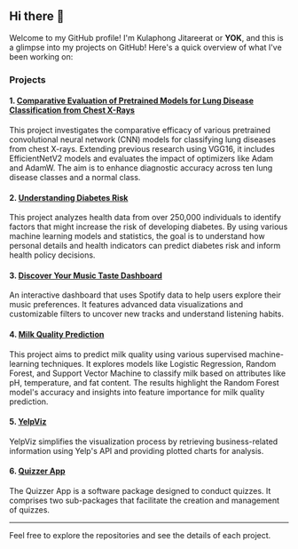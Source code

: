 ## Hi there 👋

Welcome to my GitHub profile! I'm Kulaphong Jitareerat or **YOK**, and this is a glimpse into my projects on GitHub! Here's a quick overview of what I've been working on:

### Projects

#### 1. [Comparative Evaluation of Pretrained Models for Lung Disease Classification from Chest X-Rays](https://github.com/kulaphongj/cnn_lung_diseases?tab=readme-ov-file)
This project investigates the comparative efficacy of various pretrained convolutional neural network (CNN) models for classifying lung diseases from chest X-rays. Extending previous research using VGG16, it includes EfficientNetV2 models and evaluates the impact of optimizers like Adam and AdamW. The aim is to enhance diagnostic accuracy across ten lung disease classes and a normal class.

#### 2. [Understanding Diabetes Risk](https://github.com/kulaphongj/diabetes_prediction)
This project analyzes health data from over 250,000 individuals to identify factors that might increase the risk of developing diabetes. By using various machine learning models and statistics, the goal is to understand how personal details and health indicators can predict diabetes risk and inform health policy decisions.

#### 3. [Discover Your Music Taste Dashboard](https://github.com/kulaphongj/discover-your-music-taste-dashboard)
An interactive dashboard that uses Spotify data to help users explore their music preferences. It features advanced data visualizations and customizable filters to uncover new tracks and understand listening habits.

#### 4. [Milk Quality Prediction](https://github.com/kulaphongj/milk_quality_prediction)
This project aims to predict milk quality using various supervised machine-learning techniques. It explores models like Logistic Regression, Random Forest, and Support Vector Machine to classify milk based on attributes like pH, temperature, and fat content. The results highlight the Random Forest model's accuracy and insights into feature importance for milk quality prediction.

#### 5. [YelpViz](https://github.com/kulaphongj/yelp_api_wrapper)
YelpViz simplifies the visualization process by retrieving business-related information using Yelp's API and providing plotted charts for analysis.

#### 6. [Quizzer App](https://github.com/kulaphongj/Quizzer)
The Quizzer App is a software package designed to conduct quizzes. It comprises two sub-packages that facilitate the creation and management of quizzes.

---

Feel free to explore the repositories and see the details of each project.
